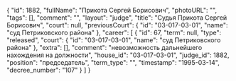 {
    "id": 1882,
    "fullName": "Прикота Сергей Борисович",
    "photoURL": "",
    "tags": [],
    "comment": "",
    "layout": "judge",
    "title": "Судья Прикота Сергей Борисович",
    "court": null,
    "previousCourt": {
        "id": "03-017-03-01",
        "name": "суд Петриковского района"
    },
    "career": [
        {
            "id": 67,
            "term": null,
            "type": "released",
            "court": {
                "id": "03-017-03-01",
                "name": "суд Петриковского района"
            },
            "extra": [],
            "comment": "невозможность дальнейшего нахождения на должности",
            "house_id": "03-017-03-01",
            "judge_id": 1882,
            "position": "председатель",
            "term_type": "",
            "timestamp": "1995-03-14",
            "decree_number": "107"
        }
    ]
}